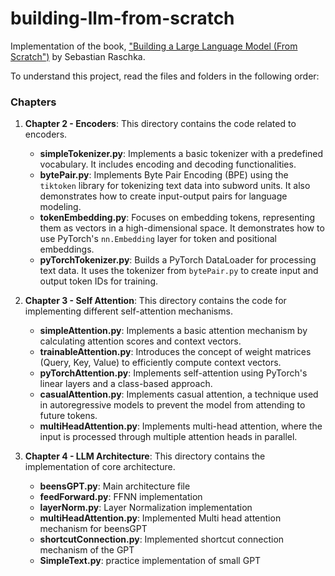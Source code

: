 # building-llm-from-scratch

Implementation of the book, ["Building a Large Language Model (From Scratch")](https://github.com/rasbt/LLMs-from-scratch) by Sebastian Raschka.


To understand this project, read the files and folders in the following order:

### Chapters

1. **Chapter 2 - Encoders**: This directory contains the code related to encoders.
    - **simpleTokenizer.py**: Implements a basic tokenizer with a predefined vocabulary. It includes encoding and decoding functionalities.
    - **bytePair.py**: Implements Byte Pair Encoding (BPE) using the `tiktoken` library for tokenizing text data into subword units. It also demonstrates how to create input-output pairs for language modeling.
    - **tokenEmbedding.py**: Focuses on embedding tokens, representing them as vectors in a high-dimensional space. It demonstrates how to use PyTorch's `nn.Embedding` layer for token and positional embeddings.
    - **pyTorchTokenizer.py**: Builds a PyTorch DataLoader for processing text data. It uses the tokenizer from `bytePair.py` to create input and output token IDs for training.
    
  

2. **Chapter 3 - Self Attention**: This directory contains the code for implementing different self-attention mechanisms.
    - **simpleAttention.py**: Implements a basic attention mechanism by calculating attention scores and context vectors.
    - **trainableAttention.py**: Introduces the concept of weight matrices (Query, Key, Value) to efficiently compute context vectors.
    - **pyTorchAttention.py**: Implements self-attention using PyTorch's linear layers and a class-based approach.
    - **casualAttention.py**: Implements casual attention, a technique used in autoregressive models to prevent the model from attending to future tokens.
    - **multiHeadAttention.py**: Implements multi-head attention, where the input is processed through multiple attention heads in parallel.
  
3. **Chapter 4 - LLM Architecture**: This directory contains the implementation of core architecture.
   - **beensGPT.py**: Main architecture file 
   - **feedForward.py**: FFNN implementation 
   - **layerNorm.py**: Layer Normalization implementation 
   - **multiHeadAttention.py**: Implemented Multi head attention mechanism for beensGPT
   - **shortcutConnection.py**: Implemented shortcut connection mechanism of the GPT 
   - **SimpleText.py**: practice implementation of small GPT 
  
    
  

